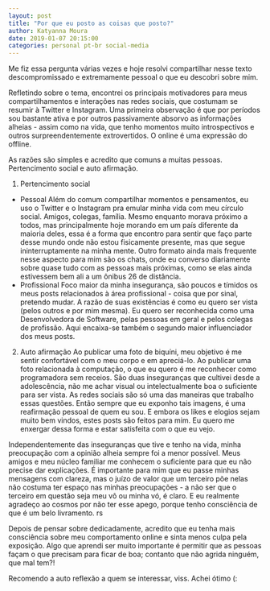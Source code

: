 ```yaml
---
layout: post
title: "Por que eu posto as coisas que posto?"
author: Katyanna Moura
date: 2019-01-07 20:15:00
categories: personal pt-br social-media
---
```


Me fiz essa pergunta várias vezes e hoje resolvi compartilhar nesse texto descompromissado e extremamente pessoal o que eu descobri sobre mim.

Refletindo sobre o tema, encontrei os principais motivadores para meus compartilhamentos e interações nas redes sociais, que costumam se resumir à Twitter e Instagram. Uma primeira observação é que por períodos sou bastante ativa e por outros passivamente absorvo as informações alheias - assim como na vida, que tenho momentos muito introspectivos e outros surpreendentemente extrovertidos. O online é uma expressão do offline.

As razões são simples e acredito que comuns a muitas pessoas. Pertencimento social e auto afirmação.

1)  Pertencimento social
- Pessoal
Além do comum compartilhar momentos e pensamentos, eu uso o Twitter e o Instagram pra emular minha vida com meu círculo social. Amigos, colegas, família. Mesmo enquanto morava próximo a todos, mas principalmente hoje morando em um país diferente da maioria deles, essa é a forma que encontro para sentir que faço parte desse mundo onde não estou fisicamente presente, mas que segue ininterruptamente na minha mente. Outro formato ainda mais frequente nesse aspecto para mim são os chats, onde eu converso diariamente sobre quase tudo com as pessoas mais próximas, como se elas ainda estivessem bem ali a um ônibus 26 de distância.
- Profissional
Foco maior da minha insegurança, são poucos e tímidos os meus posts relacionados à área profissional - coisa que por sinal, pretendo mudar. A razão de suas existências é como eu quero ser vista (pelos outros e por mim mesma). Eu quero ser reconhecida como uma Desenvolvedora de Software, pelas pessoas em geral e pelos colegas de profissão. Aqui encaixa-se também o segundo maior influenciador dos meus posts.

2)  Auto afirmação
Ao publicar uma foto de biquíni, meu objetivo é me sentir confortável com o meu corpo e em apreciá-lo. Ao publicar uma foto relacionada à computação, o que eu quero é me reconhecer como programadora sem receios. São duas inseguranças que cultivei desde a adolescência, não me achar visual ou intelectualmente boa o suficiente para ser vista. As redes sociais são só uma das maneiras que trabalho essas questões. Então sempre que eu exponho tais imagens, é uma reafirmação pessoal de quem eu sou. E embora os likes e elogios sejam muito bem vindos, estes posts são feitos para mim. Eu quero me enxergar dessa forma e estar satisfeita com o que eu vejo.

Independentemente das inseguranças que tive e tenho na vida,  minha preocupação com a opinião alheia sempre foi a menor possível. Meus amigos e meu núcleo familiar me conhecem o suficiente para que eu não precise dar explicações. É importante para mim que eu passe minhas mensagens com clareza, mas o juízo de valor que um terceiro põe nelas não costuma ter espaço nas minhas preocupações - a não ser que o terceiro em questão seja meu vô ou minha vó, é claro. E eu realmente agradeço ao cosmos por não ter esse apego, porque tenho consciência de que é um belo livramento. rs

Depois de pensar sobre dedicadamente, acredito que eu tenha mais consciência sobre meu comportamento online e sinta menos culpa pela exposição. Algo que aprendi ser muito importante é permitir que as pessoas façam o que precisam para ficar de boa; contanto que não agrida ninguém, que mal tem?!

Recomendo a auto reflexão a quem se interessar, viss. Achei ótimo (:
